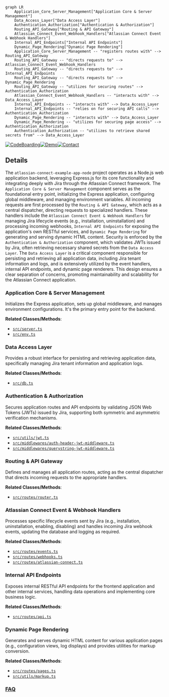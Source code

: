 ```mermaid
graph LR
    Application_Core_Server_Management["Application Core & Server Management"]
    Data_Access_Layer["Data Access Layer"]
    Authentication_Authorization["Authentication & Authorization"]
    Routing_API_Gateway["Routing & API Gateway"]
    Atlassian_Connect_Event_Webhook_Handlers["Atlassian Connect Event & Webhook Handlers"]
    Internal_API_Endpoints["Internal API Endpoints"]
    Dynamic_Page_Rendering["Dynamic Page Rendering"]
    Application_Core_Server_Management -- "registers routes with" --> Routing_API_Gateway
    Routing_API_Gateway -- "directs requests to" --> Atlassian_Connect_Event_Webhook_Handlers
    Routing_API_Gateway -- "directs requests to" --> Internal_API_Endpoints
    Routing_API_Gateway -- "directs requests to" --> Dynamic_Page_Rendering
    Routing_API_Gateway -- "utilizes for securing routes" --> Authentication_Authorization
    Atlassian_Connect_Event_Webhook_Handlers -- "interacts with" --> Data_Access_Layer
    Internal_API_Endpoints -- "interacts with" --> Data_Access_Layer
    Internal_API_Endpoints -- "relies on for securing API calls" --> Authentication_Authorization
    Dynamic_Page_Rendering -- "interacts with" --> Data_Access_Layer
    Dynamic_Page_Rendering -- "utilizes for securing page access" --> Authentication_Authorization
    Authentication_Authorization -- "utilizes to retrieve shared secrets from" --> Data_Access_Layer
```

[![CodeBoarding](https://img.shields.io/badge/Generated%20by-CodeBoarding-9cf?style=flat-square)](https://github.com/CodeBoarding/GeneratedOnBoardings)[![Demo](https://img.shields.io/badge/Try%20our-Demo-blue?style=flat-square)](https://www.codeboarding.org/demo)[![Contact](https://img.shields.io/badge/Contact%20us%20-%20contact@codeboarding.org-lightgrey?style=flat-square)](mailto:contact@codeboarding.org)

## Details

The `atlassian-connect-example-app-node` project operates as a Node.js web application backend, leveraging Express.js for its core functionality and integrating deeply with Jira through the Atlassian Connect framework. The `Application Core & Server Management` component serves as the foundational entry point, initializing the Express application, configuring global middleware, and managing environment variables. All incoming requests are first processed by the `Routing & API Gateway`, which acts as a central dispatcher, directing requests to specialized handlers. These handlers include the `Atlassian Connect Event & Webhook Handlers` for managing Jira lifecycle events (e.g., installation, uninstallation) and processing incoming webhooks, `Internal API Endpoints` for exposing the application's own RESTful services, and `Dynamic Page Rendering` for generating and serving dynamic HTML content. Security is enforced by the `Authentication & Authorization` component, which validates JWTs issued by Jira, often retrieving necessary shared secrets from the `Data Access Layer`. The `Data Access Layer` is a critical component responsible for persisting and retrieving all application data, including Jira tenant information and logs, and is extensively utilized by the event handlers, internal API endpoints, and dynamic page renderers. This design ensures a clear separation of concerns, promoting maintainability and scalability for the Atlassian Connect application.

### Application Core & Server Management
Initializes the Express application, sets up global middleware, and manages environment configurations. It's the primary entry point for the backend.


**Related Classes/Methods**:

- <a href="https://github.com/atlassian/atlassian-connect-example-app-node/blob/main/src/server.ts" target="_blank" rel="noopener noreferrer">`src/server.ts`</a>
- <a href="https://github.com/atlassian/atlassian-connect-example-app-node/blob/main/src/env.ts" target="_blank" rel="noopener noreferrer">`src/env.ts`</a>


### Data Access Layer
Provides a robust interface for persisting and retrieving application data, specifically managing Jira tenant information and application logs.


**Related Classes/Methods**:

- <a href="https://github.com/atlassian/atlassian-connect-example-app-node/blob/main/src/db.ts" target="_blank" rel="noopener noreferrer">`src/db.ts`</a>


### Authentication & Authorization
Secures application routes and API endpoints by validating JSON Web Tokens (JWTs) issued by Jira, supporting both symmetric and asymmetric verification mechanisms.


**Related Classes/Methods**:

- <a href="https://github.com/atlassian/atlassian-connect-example-app-node/blob/main/src/utils/jwt.ts" target="_blank" rel="noopener noreferrer">`src/utils/jwt.ts`</a>
- <a href="https://github.com/atlassian/atlassian-connect-example-app-node/blob/main/src/middlewares/auth-header-jwt-middleware.ts" target="_blank" rel="noopener noreferrer">`src/middlewares/auth-header-jwt-middleware.ts`</a>
- <a href="https://github.com/atlassian/atlassian-connect-example-app-node/blob/main/src/middlewares/querystring-jwt-middleware.ts" target="_blank" rel="noopener noreferrer">`src/middlewares/querystring-jwt-middleware.ts`</a>


### Routing & API Gateway
Defines and manages all application routes, acting as the central dispatcher that directs incoming requests to the appropriate handlers.


**Related Classes/Methods**:

- <a href="https://github.com/atlassian/atlassian-connect-example-app-node/blob/main/src/routes/router.ts" target="_blank" rel="noopener noreferrer">`src/routes/router.ts`</a>


### Atlassian Connect Event & Webhook Handlers
Processes specific lifecycle events sent by Jira (e.g., installation, uninstallation, enabling, disabling) and handles incoming Jira webhook events, updating the database and logging as required.


**Related Classes/Methods**:

- <a href="https://github.com/atlassian/atlassian-connect-example-app-node/blob/main/src/routes/events.ts" target="_blank" rel="noopener noreferrer">`src/routes/events.ts`</a>
- <a href="https://github.com/atlassian/atlassian-connect-example-app-node/blob/main/src/routes/webhooks.ts" target="_blank" rel="noopener noreferrer">`src/routes/webhooks.ts`</a>
- <a href="https://github.com/atlassian/atlassian-connect-example-app-node/blob/main/src/routes/atlassian-connect.ts" target="_blank" rel="noopener noreferrer">`src/routes/atlassian-connect.ts`</a>


### Internal API Endpoints
Exposes internal RESTful API endpoints for the frontend application and other internal services, handling data operations and implementing core business logic.


**Related Classes/Methods**:

- <a href="https://github.com/atlassian/atlassian-connect-example-app-node/blob/main/src/routes/api.ts" target="_blank" rel="noopener noreferrer">`src/routes/api.ts`</a>


### Dynamic Page Rendering
Generates and serves dynamic HTML content for various application pages (e.g., configuration views, log displays) and provides utilities for markup conversion.


**Related Classes/Methods**:

- <a href="https://github.com/atlassian/atlassian-connect-example-app-node/blob/main/src/routes/pages.ts" target="_blank" rel="noopener noreferrer">`src/routes/pages.ts`</a>
- <a href="https://github.com/atlassian/atlassian-connect-example-app-node/blob/main/src/utils/markup.ts" target="_blank" rel="noopener noreferrer">`src/utils/markup.ts`</a>




### [FAQ](https://github.com/CodeBoarding/GeneratedOnBoardings/tree/main?tab=readme-ov-file#faq)